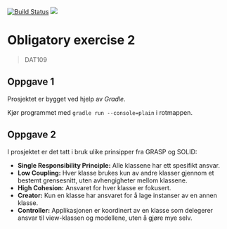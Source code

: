[![Build Status](https://travis-ci.org/sondregj/dat109-oblig2.svg?branch=master)](https://travis-ci.org/sondregj/dat109-oblig2)
<img src="https://img.shields.io/badge/it's%20lit-%F0%9F%94%A5%F0%9F%94%A5%F0%9F%94%A5-green.svg">

# Obligatory exercise 2

> DAT109

## Oppgave 1

Prosjektet er bygget ved hjelp av *Gradle*.

Kjør programmet med `gradle run --console=plain` i rotmappen.

## Oppgave 2

I prosjektet er det tatt i bruk ulike prinsipper fra GRASP og SOLID:

- **Single Responsibility Principle:** Alle klassene har ett spesifikt ansvar.
- **Low Coupling:** Hver klasse brukes kun av andre klasser gjennom et bestemt grensesnitt, uten avhengigheter mellom klassene.
- **High Cohesion:** Ansvaret for hver klasse er fokusert.
- **Creator:** Kun en klasse har ansvaret for å lage instanser av en annen klasse.
- **Controller:** Applikasjonen er koordinert av en klasse som delegerer ansvar til view-klassen og modellene, uten å gjøre mye selv.
